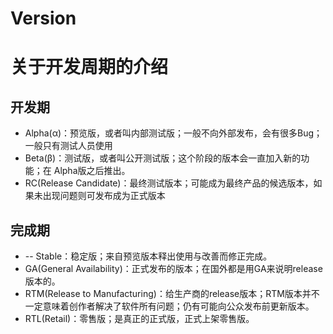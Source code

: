 Version
=====

# 关于开发周期的介绍

## 开发期

* Alpha(α)：预览版，或者叫内部测试版；一般不向外部发布，会有很多Bug；一般只有测试人员使用
* Beta(β)：测试版，或者叫公开测试版；这个阶段的版本会一直加入新的功能；在 Alpha版之后推出。
* RC(Release Candidate)：最终测试版本；可能成为最终产品的候选版本，如果未出现问题则可发布成为正式版本

## 完成期

* -- Stable：稳定版；来自预览版本释出使用与改善而修正完成。
* GA(General Availability)：正式发布的版本；在国外都是用GA来说明release版本的。
* RTM(Release to Manufacturing)：给生产商的release版本；RTM版本并不一定意味着创作者解决了软件所有问题；仍有可能向公众发布前更新版本。
* RTL(Retail)：零售版；是真正的正式版，正式上架零售版。

